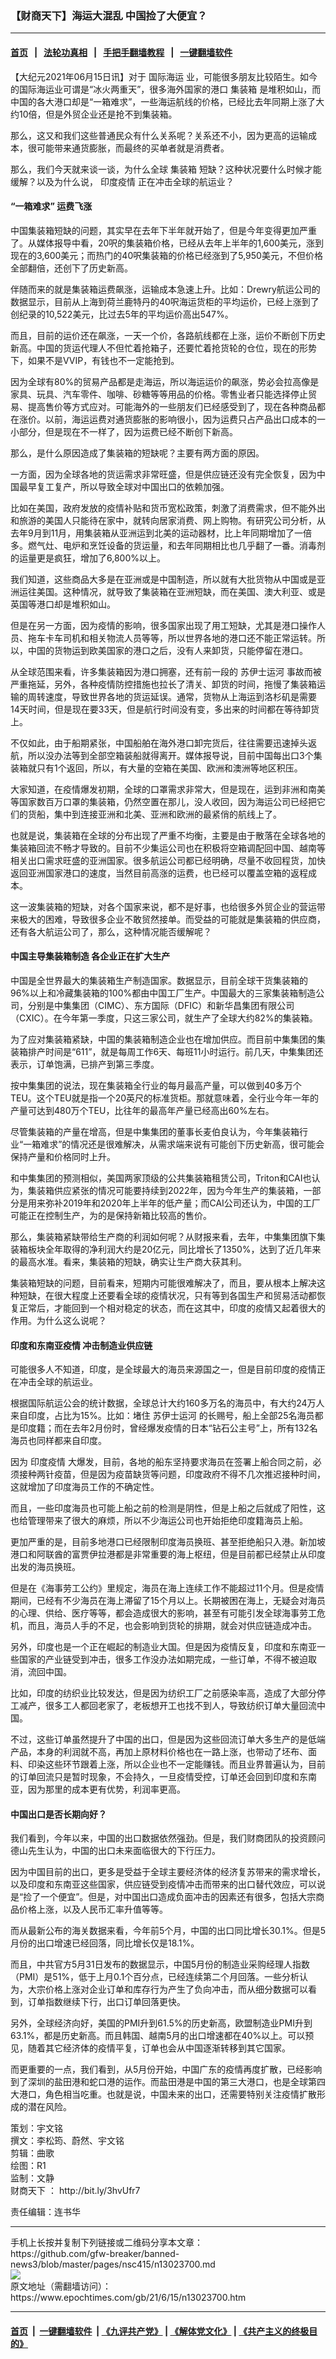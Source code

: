 ### 【财商天下】海运大混乱 中国捡了大便宜？
------------------------

#### [首页](https://github.com/gfw-breaker/banned-news3/blob/master/README.md) &nbsp;&nbsp;|&nbsp;&nbsp; [法轮功真相](https://github.com/begood0513/basic/blob/master/README.md)  &nbsp;&nbsp;|&nbsp;&nbsp; [手把手翻墙教程](https://github.com/gfw-breaker/guides/wiki)  &nbsp;&nbsp;|&nbsp;&nbsp; [一键翻墙软件](https://github.com/gfw-breaker/nogfw/blob/master/README.md)  



<div><p>
 【大纪元2021年06月15日讯】对于
 <ok href="https://www.epochtimes.com/gb/tag/%E5%9B%BD%E9%99%85%E6%B5%B7%E8%BF%90.html">
  国际海运
 </ok>
 业，可能很多朋友比较陌生。如今的国际海运业可谓是“冰火两重天”，很多海外国家的港口
 <ok href="https://www.epochtimes.com/gb/tag/%E9%9B%86%E8%A3%85%E7%AE%B1.html">
  集装箱
 </ok>
 是堆积如山，而中国的各大港口却是“一箱难求”，一些海运航线的价格，已经比去年同期上涨了大约10倍，但是外贸企业还是抢不到集装箱。
</p>
<p>
 那么，这又和我们这些普通民众有什么关系呢？关系还不小，因为更高的运输成本，很可能带来通货膨胀，而最终的买单者就是消费者。
</p>
<p>
 那么，我们今天就来谈一谈，为什么全球
 <ok href="https://www.epochtimes.com/gb/tag/%E9%9B%86%E8%A3%85%E7%AE%B1.html">
  集装箱
 </ok>
 短缺？这种状况要什么时候才能缓解？以及为什么说，
 <ok href="https://www.epochtimes.com/gb/tag/%E5%8D%B0%E5%BA%A6%E7%96%AB%E6%83%85.html">
  印度疫情
 </ok>
 正在冲击全球的航运业？
</p>
<p>
</p>
<h4>
 “一箱难求” 运费飞涨
</h4>
<p>
 中国集装箱短缺的问题，其实早在去年下半年就开始了，但是今年变得更加严重了。从媒体报导中看，20呎的集装箱价格，已经从去年上半年的1,600美元，涨到现在的3,600美元；而热门的40呎集装箱的价格已经涨到了5,950美元，不但价格全部翻倍，还创下了历史新高。
</p>
<p>
 伴随而来的就是集装箱运费飙涨，运输成本急速上升。比如：Drewry航运公司的数据显示，目前从上海到荷兰鹿特丹的40呎海运货柜的平均运价，已经上涨到了创纪录的10,522美元，比过去5年的平均运价高出547%。
</p>
<p>
 而且，目前的运价还在飙涨，一天一个价，各路航线都在上涨，运价不断创下历史新高。中国的货运代理人不但忙着抢箱子，还要忙着抢货轮的仓位，现在的形势下，如果不是VVIP，有钱也不一定能抢到。
</p>
<p>
 因为全球有80%的贸易产品都是走海运，所以海运运价的飙涨，势必会拉高像是家具、玩具、汽车零件、咖啡、砂糖等等用品的价格。零售业者只能选择停止贸易、提高售价等方式应对。可能海外的一些朋友们已经感受到了，现在各种商品都在涨价。以前，海运运费对通货膨胀的影响很小，因为运费只占产品出口成本的一小部分，但是现在不一样了，因为运费已经不断创下新高。
</p>
<p>
 那么，是什么原因造成了集装箱的短缺呢？主要有两方面的原因。
</p>
<p>
 一方面，因为全球各地的货运需求非常旺盛，但是供应链还没有完全恢复，因为中国最早复工复产，所以导致全球对中国出口的依赖加强。
</p>
<p>
 比如在美国，政府发放的疫情补贴和货币宽松政策，刺激了消费需求，但不能外出和旅游的美国人只能待在家中，就转向居家消费、网上购物。有研究公司分析，从去年9月到11月，用集装箱从亚洲运到北美的运动器材，比上年同期增加了一倍多。燃气灶、电炉和烹饪设备的货运量，和去年同期相比也几乎翻了一番。消毒剂的运量更是疯狂，增加了6,800%以上。
</p>
<p>
 我们知道，这些商品大多是在亚洲或是中国制造，所以就有大批货物从中国或是亚洲运往美国。这种情况，就导致了集装箱在亚洲短缺，而在美国、澳大利亚、或是英国等港口却是堆积如山。
</p>
<p>
 但是在另一方面，因为疫情的影响，很多国家出现了用工短缺，尤其是港口操作人员、拖车卡车司机和相关物流人员等等，所以世界各地的港口还不能正常运转。所以，中国的货物运到欧美国家的港口之后，没有人来卸货，只能停留在港口。
</p>
<p>
 从全球范围来看，许多集装箱因为港口拥塞，还有前一段的
 <ok href="https://www.epochtimes.com/gb/tag/%E8%8B%8F%E4%BC%8A%E5%A3%AB%E8%BF%90%E6%B2%B3.html">
  苏伊士运河
 </ok>
 事故而被严重拖延，另外，各种疫情防控措施也拉长了清关、卸货的时间，拖慢了集装箱运输的周转速度，导致世界各地的货运延误。通常，货物从上海运到洛杉矶是需要14天时间，但是现在要33天，但是航行时间没有变，多出来的时间都在等待卸货上。
</p>
<p>
 不仅如此，由于船期紧张，中国船舶在海外港口卸完货后，往往需要迅速掉头返航，所以没办法等到全部空箱装船就得离开。媒体报导说，目前中国每出口3个集装箱就只有1个返回，所以，有大量的空箱在美国、欧洲和澳洲等地区积压。
</p>
<p>
 大家知道，在疫情爆发初期，全球的口罩需求非常大，但是现在，运到非洲和南美等国家数百万口罩的集装箱，仍然空置在那儿，没人收回，因为海运公司已经把它们的货船，集中到连接亚洲和北美、亚洲和欧洲的最紧俏的航线上了。
</p>
<p>
 也就是说，集装箱在全球的分布出现了严重不均衡，主要是由于散落在全球各地的集装箱回流不畅才导致的。目前不少集运公司也在积极将空箱调配回中国、越南等相关出口需求旺盛的亚洲国家。很多航运公司都已经明确，尽量不收回程货，加快返回亚洲国家港口的速度，当然目前高涨的运费，也已经可以覆盖空箱的返程成本。
</p>
<p>
 这一波集装箱的短缺，对各个国家来说，都不是好事，也给很多外贸企业的营运带来极大的困难，导致很多企业不敢贸然接单。而受益的可能就是集装箱的供应商，还有各大航运公司了，那么，这种情况能否缓解呢？
</p>
<h4>
 中国主导集装箱制造 各企业正在扩大生产
</h4>
<p>
 中国是全世界最大的集装箱生产制造国家。数据显示，目前全球干货集装箱的96%以上和冷藏集装箱的100%都由中国工厂生产。中国最大的三家集装箱制造公司，分别是中集集团（CIMC）、东方国际（DFIC）和新华昌集团有限公司（CXIC）。在今年第一季度，只这三家公司，就生产了全球大约82%的集装箱。
</p>
<p>
 为了应对集装箱紧缺，中国的集装箱制造企业也在增加供应。而目前中集集团的集装箱排产时间是“611”，就是每周工作6天、每班11小时运行。前几天，中集集团还表示，订单饱满，已排产到第三季度。
</p>
<p>
 按中集集团的说法，现在集装箱全行业的每月最高产量，可以做到40多万个TEU。这个TEU就是指一个20英尺的标准货柜。那就意味着，全行业今年一年的产量可达到480万个TEU，比往年的最高年产量已经高出60%左右。
</p>
<p>
 尽管集装箱的产量在增高，但是中集集团的董事长麦伯良认为，今年集装箱行业“一箱难求”的情况还是很难解决，从需求端来说有可能创下历史新高，很可能会保持产量和价格同时上升。
</p>
<p>
 和中集集团的预测相似，美国两家顶级的公共集装箱租赁公司，Triton和CAI也认为，集装箱供应紧张的情况可能要持续到2022年，因为今年生产的集装箱，一部分是用来弥补2019年和2020年上半年的低产量；而CAI公司还认为，中国的工厂可能正在控制生产，为的是保持新箱比较高的售价。
</p>
<p>
 那么，集装箱紧缺带给生产商的利润如何呢？从财报来看，去年，中集集团旗下集装箱板块全年取得的净利润大约是20亿元，同比增长了1350%，达到了近几年来的最高水准。看来，集装箱的短缺，确实让生产商大获其利。
</p>
<p>
 集装箱短缺的问题，目前看来，短期内可能很难解决了，而且，要从根本上解决这种短缺，在很大程度上还要看全球的疫情状况，只有等到各国生产和贸易活动都恢复正常后，才能回到一个相对稳定的状态，而在这其中，印度的疫情又起着很大的作用。为什么这么说呢？
</p>
<h4>
 印度和东南亚疫情 冲击制造业供应链
</h4>
<p>
 可能很多人不知道，印度，是全球最大的海员来源国之一，但是目前印度的疫情正在冲击全球的航运业。
</p>
<p>
 根据国际航运公会的统计数据，全球总计大约160多万名的海员中，有大约24万人来自印度，占比为15%。比如：堵住
 <ok href="https://www.epochtimes.com/gb/tag/%E8%8B%8F%E4%BC%8A%E5%A3%AB%E8%BF%90%E6%B2%B3.html">
  苏伊士运河
 </ok>
 的长赐号，船上全部25名海员都是印度籍；而在去年2月份时，曾经爆发疫情的日本“钻石公主号”上，所有132名海员也同样都来自印度。
</p>
<p>
 因为
 <ok href="https://www.epochtimes.com/gb/tag/%E5%8D%B0%E5%BA%A6%E7%96%AB%E6%83%85.html">
  印度疫情
 </ok>
 大爆发，目前，各地的船东坚持要求海员在签署上船合同之前，必须接种两针疫苗，但是因为疫苗缺货等问题，印度政府不得不几次推迟接种时间，这就增加了印度海员工作的不确定性。
</p>
<p>
 而且，一些印度海员也可能上船之前的检测是阴性，但是上船之后就成了阳性，这也给管理带来了很大的麻烦，所以不少海运公司也开始拒绝印度籍海员上船。
</p>
<p>
 更加严重的是，目前多地港口已经限制印度海员换班、甚至拒绝船只入港。新加坡港口和阿联酋的富贾伊拉港都是非常重要的海上枢纽，但是目前都已经禁止从印度出发的海员换班。
</p>
<p>
 但是在《海事劳工公约》里规定，海员在海上连续工作不能超过11个月。但是疫情期间，已经有不少海员在海上滞留了15个月以上。长期被困在海上，无疑会对海员的心理、供给、医疗等等，都会造成很大的影响，甚至有可能引发全球海事劳工危机，而且，海员人手的不足，也会影响到货轮的排期，就会对供应链造成冲击。
</p>
<p>
 另外，印度也是一个正在崛起的制造业大国。但是因为疫情反复，印度和东南亚一些国家的产业链受到冲击，很多工作没办法如期完成，一些订单，不得不被迫取消，流回中国。
</p>
<p>
 比如，印度的纺织业比较发达，但是因为纺织工厂之前感染率高，造成了大部分停工减产，很多工人都回老家了，老板想开工也找不到人，导致纺织订单大量回流中国。
</p>
<p>
 不过，这些订单虽然提升了中国的出口，但是因为这些回流订单大多生产的是低端产品，本身的利润就不高，再加上原材料价格也在一路上涨，也带动了坯布、面料、印染这些环节跟着上涨，所以企业也不一定能赚钱。而且业界普遍认为，目前的订单回流只是暂时现象，不会持久，一旦疫情受控，订单还会回到印度和东南亚，因为那里的成本更有优势，利润率更高。
</p>
<h4>
 中国出口是否长期向好？
</h4>
<p>
 我们看到，今年以来，中国的出口数据依然强劲。但是，我们财商团队的投资顾问德山先生认为，中国的出口未来面临很大的下行压力。
</p>
<p>
 因为中国目前的出口，更多是受益于全球主要经济体的经济复苏带来的需求增长，以及印度和东南亚这些国家，供应链受到疫情冲击而带来的出口替代效应，可以说是“捡了一个便宜”。但是，对中国出口造成负面冲击的因素还有很多，包括大宗商品价格上涨，以及人民币汇率升值等等。
</p>
<p>
 而从最新公布的海关数据来看，今年前5个月，中国的出口同比增长30.1%。但是5月份的出口增速已经回落，同比增长仅是18.1%。
</p>
<p>
 而且，中共官方5月31日发布的数据显示，中国5月份的制造业采购经理人指数（PMI）是51%，低于上月0.1个百分点，已经连续第二个月回落。一些分析认为，大宗价格上涨对企业订单和库存行为产生了负向冲击，而从细分数据可以看到，订单指数继续下行，出口订单回落更快。
</p>
<p>
 另外，全球经济向好，美国的PMI升到61.5%的历史新高，欧盟制造业PMI升到63.1%，都是历史新高。而且韩国、越南5月的出口增速都在40%以上。可以预见，随着其它经济体的疫情平复，订单也会从中国逐渐转移到其它国家。
</p>
<p>
 而更重要的一点，我们看到，从5月份开始，中国广东的疫情再度扩散，已经影响到了深圳的盐田港和蛇口港的运作。而盐田港是中国的第三大港口，也是全球第四大港口，角色相当吃重。也就是说，中国未来的出口，还需要特别关注疫情扩散形成的潜在风险。
</p>
<p>
 策划：宇文铭
 <br/>
 撰文：李松筠、蔚然、宇文铭
 <br/>
 剪辑：曲歌
 <br/>
 绘图：R1
 <br/>
 监制：文静
 <br/>
 <ok href="https://www.epochtimes.com/gb/tag/%E8%B4%A2%E5%95%86%E5%A4%A9%E4%B8%8B.html">
  财商天下
 </ok>
 ：
 <ok href="http://bit.ly/3hvUfr7">
  http://bit.ly/3hvUfr7
 </ok>
</p>
<p>
 责任编辑：连书华
</p>
</div>
<hr/>
手机上长按并复制下列链接或二维码分享本文章：<br/>
https://github.com/gfw-breaker/banned-news3/blob/master/pages/nsc415/n13023700.md <br/>
<a href='https://github.com/gfw-breaker/banned-news3/blob/master/pages/nsc415/n13023700.md'><img src='https://github.com/gfw-breaker/banned-news3/blob/master/pages/nsc415/n13023700.md.png'/></a> <br/>
原文地址（需翻墙访问）：https://www.epochtimes.com/gb/21/6/15/n13023700.htm


------------------------
#### [首页](https://github.com/gfw-breaker/banned-news3/blob/master/README.md) &nbsp;|&nbsp; [一键翻墙软件](https://github.com/gfw-breaker/nogfw/blob/master/README.md) &nbsp;| [《九评共产党》](https://github.com/gfw-breaker/9ping.md/blob/master/README.md#九评之一评共产党是什么) | [《解体党文化》](https://github.com/gfw-breaker/jtdwh.md/blob/master/README.md) | [《共产主义的终极目的》](https://github.com/gfw-breaker/gczydzjmd.md/blob/master/README.md)


<img src='http://gfw-breaker.win/banned-news3/pages/nsc415/n13023700.md' width='0px' height='0px'/>